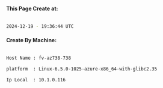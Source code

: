 
   
#### This Page Create at:

```bash

2024-12-19 - 19:36:44 UTC

```

#### Create By Machine:

```bash

Host Name : fv-az738-738

platform  : Linux-6.5.0-1025-azure-x86_64-with-glibc2.35

Ip Local  : 10.1.0.116

```

